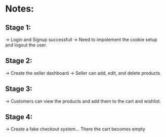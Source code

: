 # Notes:
## Stage 1:
-> Login and Signup successfull
-> Need to impolement the cookie setup and logout the user.

## Stage 2:
-> Create the seller dashboard
-> Seller can add, edit, and delete products

## Stage 3:
-> Customers can view the products and add them to the cart and wishlist.

## Stage 4:
-> Create a fake checkout system... There the cart becomes empty

